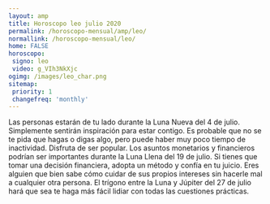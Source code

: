 ```yaml
---
layout: amp
title: Horoscopo leo julio 2020 
permalink: /horoscopo-mensual/amp/leo/
normallink: /horoscopo-mensual/leo/
home: FALSE
horoscopo:
 signo: leo
 video: g_VIh3NkXjc
ogimg: /images/leo_char.png
sitemap:
 priority: 1
 changefreq: 'monthly'
---
```



Las personas estarán de tu lado durante la Luna Nueva del 4 de julio. Simplemente sentirán inspiración para estar contigo. Es probable que no se te pida que hagas o digas algo, pero puede haber muy poco tiempo de inactividad. Disfruta de ser popular. Los asuntos monetarios y financieros podrían ser importantes durante la Luna Llena del 19 de julio. Si tienes que tomar una decisión financiera, adopta un método y confía en tu juicio. Eres alguien que bien sabe cómo cuidar de sus propios intereses sin hacerle mal a cualquier otra persona. El trígono entre la Luna y Júpiter del 27 de julio hará que sea te haga más fácil lidiar con todas las cuestiones prácticas.